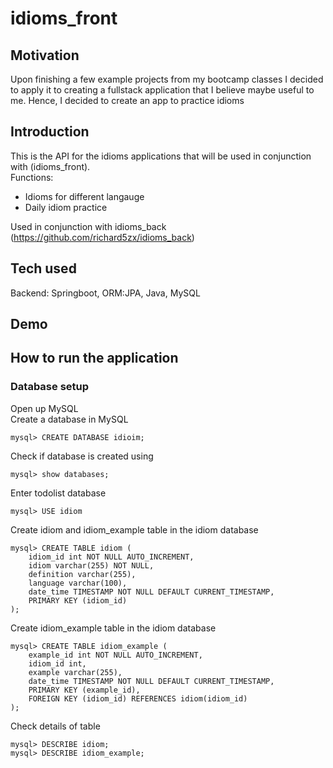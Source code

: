 # idioms_front
## Motivation
Upon finishing a few example projects from my bootcamp classes I decided to apply it to creating a fullstack application that I believe maybe useful to me. Hence, I decided to create an app to practice idioms

## Introduction
This is the API for the idioms applications that will be used in conjunction with (idioms_front).\
Functions:
- Idioms for different langauge
- Daily idiom practice

Used in conjunction with idioms_back (https://github.com/richard5zx/idioms_back)

## Tech used
Backend: Springboot, ORM:JPA, Java, MySQL

## Demo

## How to run the application
### Database setup
Open up MySQL\
Create a database in MySQL
```script
mysql> CREATE DATABASE idioim;
```

Check if database is created using
```script
mysql> show databases;
```

Enter todolist database
```script
mysql> USE idiom
```

Create idiom and idiom_example table in the idiom database
```script
mysql> CREATE TABLE idiom (
    idiom_id int NOT NULL AUTO_INCREMENT,
    idiom varchar(255) NOT NULL,
    definition varchar(255),
    language varchar(100),
    date_time TIMESTAMP NOT NULL DEFAULT CURRENT_TIMESTAMP,
    PRIMARY KEY (idiom_id)
);
```

Create idiom_example table in the idiom database
```script
mysql> CREATE TABLE idiom_example (
    example_id int NOT NULL AUTO_INCREMENT,
    idiom_id int,
    example varchar(255),
    date_time TIMESTAMP NOT NULL DEFAULT CURRENT_TIMESTAMP,
    PRIMARY KEY (example_id),
    FOREIGN KEY (idiom_id) REFERENCES idiom(idiom_id)
);
```

Check details of table
```script
mysql> DESCRIBE idiom;
mysql> DESCRIBE idiom_example;
```



